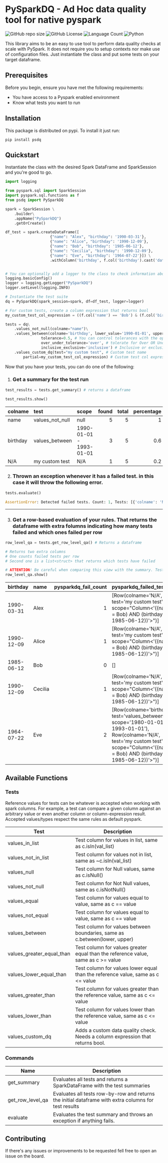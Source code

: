 # PySparkDQ - Ad Hoc data quality tool for native pyspark

<!--- These are examples. See https://shields.io for others or to customize this set of shields. You might want to include dependencies, project status and licence info here --->
![GitHub repo size](https://img.shields.io/github/repo-size/alexdemag/pysparkdq)
![GitHub License](https://img.shields.io/github/license/alexdemag/pysparkdq)
![Language Count](https://img.shields.io/github/languages/count/alexdemag/pysparkdq)
![Python](https://img.shields.io/badge/python-3.9-red.svg)

This library aims to be an easy to use tool to perform data quality checks at scale with PySpark. It does not require you to setup contexts nor make use of configuration files. Just instantiate the class and put some tests on your target dataframe.

## Prerequisites

Before you begin, ensure you have met the following requirements:
<!--- These are just example requirements. Add, duplicate or remove as required --->
* You have access to a Pyspark enabled environment
* Know what tests you want to run

## Installation

This package is distributed on pypi. To install it just run:


```
pip install psdq
```

## Quickstart

Instantiate the class with the desired Spark DataFrame and SparkSession and you're good to go.
```python
import logging 

from pyspark.sql import SparkSession
import pyspark.sql.functions as f
from psdq import PySparkDQ

spark = SparkSession \
    .builder\
    .appName("PySparkDQ")
    .getOrCreate()

df_test = spark.createDataFrame([
                    {"name": "Alex", "birthday": '1990-03-31'},
                    {"name": "Alice", "birthday": '1990-12-09'},
                    {"name": "Bob", "birthday": '1985-06-12'},
                    {"name": "Cecilia", "birthday": '1990-12-09'},
                    {"name": "Eve", "birthday": '1964-07-22'}]) \
                    .withColumn('birthday', f.col('birthday').cast('date'))


# You can optionally add a logger to the class to check information about the execution
logging.basicConfig()
logger = logging.getLogger("PySparkDQ")
logger.setLevel(logging.INFO)

# Instantiate the test suite 
dq = PySparkDQ(spark_session=spark, df=df_test, logger=logger)

# For custom tests, create a column expression that returns bool
my_custom_test_col_expression = ((f.col('name') == 'Bob') & (f.col('birthday') == '1985-06-12'))

tests = dq\
    .values_not_null(colname="name")\
    .values_between(colname='birthday', lower_value='1990-01-01', upper_value='1993-01-01', 
                tolerance=0.5, # You can control tolerances with the optional parameters
                over_under_tolerance='over', # tolerate for Over OR Under 50% of results
                inclusive_exclusive='inclusive') # Inclusive or exclusive on exact 50% \
    .values_custom_dq(test="my custom test", # Custom test name
        partial=my_custom_test_col_expression) # Custom test col expression

```
Now that you have your tests, you can do one of the following:

1. ### Get a summary for the test run


```python
test_results = tests.get_summary() # returns a dataframe

test_results.show()
```

| colname   | test            | scope                   |   found |   total |   percentage |   tolerance | over_under_tolerance   | inclusive_exclusive   | pass   |
|:----------|:----------------|:------------------------|--------:|--------:|-------------:|------------:|:-----------------------|:----------------------|:-------|
| name      | values_not_null | null                    |       5 |       5 |          1   |         1   | over                   | inclusive             | True   |
| birthday  | values_between  | 1990-01-01 - 1993-01-01 |       3 |       5 |          0.6 |         0.5 | over                   | inclusive             | True   |
| N/A       | my custom test  | N/A                     |       1 |       5 |          0.2 |         1   | over                   | inclusive             | False  |

2. ### Thrown an exception whenever it has a failed test. in this case it will throw the following error.

```python
tests.evaluate()

AssertionError: Detected failed tests. Count: 1, Tests: [{'colname': 'N/A', 'test': 'my custom test', 'scope': 'N/A'}]
```
--- 
3. ### Get a row-based evaluation of your rules. That returns the dataframe with extra folumns indicating how many tests failed and which ones failed per row

```python
row_level_qa = tests.get_row_level_qa() # Returns a dataframe

# Returns two extra columns
# One counts failed tests per row
# Second one is a list<struct> that returns which tests have failed

# ATTENTION! Be careful when comparing this view with the summary. Tests can fail at row level and pass at summary level due to defined tolerances!
row_level_qa.show()

```

| birthday   | name    |   pysparkdq_fail_count | pysparkdq_failed_tests                                                                                                                                                                     |
|:-----------|:--------|-----------------------:|:-------------------------------------------------------------------------------------------------------------------------------------------------------------------------------------------|
| 1990-03-31 | Alex    |                      1 | [Row(colname='N/A', test='my custom test', scope="Column<'((name = Bob) AND (birthday = 1985-06-12))'>")]                                                                                  |
| 1990-12-09 | Alice   |                      1 | [Row(colname='N/A', test='my custom test', scope="Column<'((name = Bob) AND (birthday = 1985-06-12))'>")]                                                                                  |
| 1985-06-12 | Bob     |                      0 | []                                                                                                                                                                                         |
| 1990-12-09 | Cecilia |                      1 | [Row(colname='N/A', test='my custom test', scope="Column<'((name = Bob) AND (birthday = 1985-06-12))'>")]                                                                                  |
| 1964-07-22 | Eve     |                      2 | [Row(colname='birthday', test='values_between', scope='1980-01-01 - 1993-01-01'), Row(colname='N/A', test='my custom test', scope="Column<'((name = Bob) AND (birthday = 1985-06-12))'>")] |



## Available Functions

### Tests

Reference values for tests can be whatever is accepted when working with spark columns. For example, a test can compare a given column against an arbitrary value or even another column or column-expression result. Accepted values/types respect the same rules as default pyspark.

| Test                      | Description                                                                                                                   |
|---------------------------|-------------------------------------------------------------------------------------------------------------------------------|
| values_in_list            | Test column for values in list, same as c.isIn(val_list)                                                                      |
| values_not_in_list        | Test column for values not in list, same as ~c.isIn(val_list)                                                                 |
| values_null               | Test column for Null values, same as c.isNull()                                                                               |
| values_not_null           | Test column for Not Null values, same as c.isNotNull()                                                                        |
| values_equal              | Test column for values equal to value, same as c == value                                                                     |
| values_not_equal          | Test column for values equal to value, same as c == value                                                                     |
| values_between            | Test column for values between boundaries, same as c.between(lower, upper)                                                    |
| values_greater_equal_than | Test column for values greater equal than the reference value, same as c >= value                                             |
| values_lower_equal_than   | Test column for values lower equal than the reference value, same as c <= value                                               |
| values_greater_than       | Test column for values greater than the reference value, same as c <= value                                                   |
| values_lower_than         | Test column for values lower than the reference value, same as c <= value                                                     |
| values_custom_dq          | Adds a custom data quality check. Needs a column expression that returns bool.                                                                                          |

### Commands

| Name             | Description                                                                                          |
|------------------|------------------------------------------------------------------------------------------------------|
| get_summary      | Evaluates all tests and returns a SparkDataFrame with the test summaries                             |
| get_row_level_qa | Evaluates all tests row-by-row and returns the initial dataframe with extra columns for test results |
| evaluate         | Evaluates the test summary and throws an exception if anything fails.                                |


## Contributing
If there's any issues or improvements to be requested fell free to open an issue on the board.
